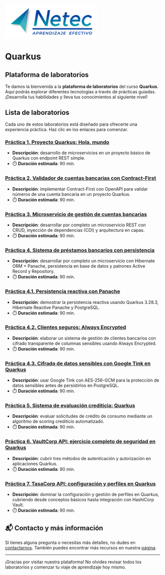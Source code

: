 <img src="images/neteclogo.png" alt="logo" width="300"/>

# Quarkus

## Plataforma de laboratorios

Te damos la bienvenida a la **plataforma de laboratorios** del curso **Quarkus**. Aquí podrás explorar diferentes tecnologías a través de prácticas guiadas. ¡Desarrolla tus habilidades y lleva tus conocimientos al siguiente nivel!

## Lista de laboratorios

Cada uno de estos laboratorios está diseñado para ofrecerte una experiencia práctica. Haz clic en los enlaces para comenzar.

### [Práctica 1. Proyecto Quarkus: Hola, mundo](./Practica1.md) 
- **Descripción**: desarrollo de microservicios en un proyecto básico de Quarkus con endpoint REST simple.
- ⏱️ **Duración estimada**: 90 min.

### [Práctica 2. Validador de cuentas bancarias con Contract-First](./Practica2.md)
- **Descripción**: implementar Contract-First con OpenAPI para validar números de una cuenta bancaria en un proyecto Quarkus.
- ⏱️ **Duración estimada**: 90 min.
    
### [Práctica 3. Microservicio de gestión de cuentas bancarias](./Practica3.md) 
- **Descripción**: desarrollar por completo un microservicio REST con CRUD, inyección de dependencias (CDI) y arquitectura en capas.
- ⏱️ **Duración estimada**: 90 min.

### [Práctica 4. Sistema de préstamos bancarios con persistencia](Practica4.md)
 - **Descripción**: desarrollar por completo un microservicio con Hibernate ORM + Panache, persistencia en base de datos y patrones Active Record y Repository.
 - ⏱️ **Duración estimada**: 90 min.

### [Práctica 4.1. Persistencia reactiva con Panache](./Laboratorio_1.md) 
- **Descripción**: demostrar la persistencia reactiva usando Quarkus 3.28.3, Hibernate Reactive Panache y PostgreSQL.
- ⏱️ **Duración estimada**: 90 min.

### [Práctica 4.2. Clientes seguros: Always Encrypted](./Laboratorio_2.md)
- **Descripción**: elaborar un sistema de gestión de clientes bancarios con cifrado transparente de columnas sensibles usando Always Encrypted.
- ⏱️ **Duración estimada**: 90 min.

### [Práctica 4.3. Cifrado de datos sensibles con Google Tink en Quarkus](./Laboratorio_1.md) 
- **Descripción**: usar Google Tink con AES-256-GCM para la protección de datos sensibles antes de persistirlos en PostgreSQL.
- ⏱️ **Duración estimada**: 90 min.

### [Práctica 5. Sistema de evaluación crediticia: Quarkus](./Laboratorio_1.md) 
- **Descripción**: evaluar solicitudes de crédito de consumo mediante un algoritmo de scoring crediticio automatizado.
- ⏱️ **Duración estimada**: 90 min.

### [Práctica 6. VaultCorp API: ejercicio completo de seguridad en Quarkus](./Laboratorio_2.md)
- **Descripción**: cubrir tres métodos de autenticación y autorización en aplicaciones Quarkus.
- ⏱️ **Duración estimada**: 90 min.

### [Práctica 7. TasaCorp API: configuración y perfiles en Quarkus](./Laboratorio_2.md)
- **Descripción**: dominar la configuración y gestión de perfiles en Quarkus, cubriendo desde conceptos básicos hasta integración con HashiCorp Vault.
- ⏱️ **Duración estimada**: 90 min.


## 📬 **Contacto y más información**

Si tienes alguna pregunta o necesitas más detalles, no dudes en [contactarnos](mailto:soporte@netec.com). También puedes encontrar más recursos en nuestra [página](https://netec.com).

---

¡Gracias por visitar nuestra plataforma! No olvides revisar todos los laboratorios y comenzar tu viaje de aprendizaje hoy mismo.
